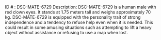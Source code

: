 ID # : DSC-MATE-6729
Description: DSC-MATE-6729 is a human male with red clown eyes. It stands at 1.75 meters tall and weighs approximately 70 kg. DSC-MATE-6729 is equipped with the personality trait of strong independence and a tendency to refuse help even when it is needed. This could result in some amusing situations such as attempting to lift a heavy object without assistance or refusing to use a map when lost.